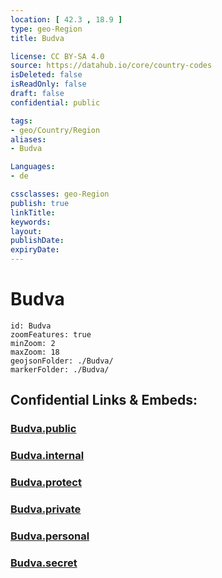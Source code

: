 ```yaml
---
location: [ 42.3 , 18.9 ] 
type: geo-Region
title: Budva

license: CC BY-SA 4.0
source: https://datahub.io/core/country-codes
isDeleted: false
isReadOnly: false
draft: false
confidential: public

tags:
- geo/Country/Region
aliases:
- Budva

Languages:
- de

cssclasses: geo-Region
publish: true
linkTitle: 
keywords: 
layout: 
publishDate: 
expiryDate: 
---
```


# Budva

```leaflet
id: Budva
zoomFeatures: true 
minZoom: 2 
maxZoom: 18
geojsonFolder: ./Budva/
markerFolder: ./Budva/
```


## Confidential Links & Embeds: 

### [Budva.public](/_public/\Earth\Continent\Europe\Europe~South\Montenegro\Municipalities~MontenegroBudva.public.md) 

### [Budva.internal](/_internal/\Earth\Continent\Europe\Europe~South\Montenegro\Municipalities~MontenegroBudva.internal.md) 

### [Budva.protect](/_protect/\Earth\Continent\Europe\Europe~South\Montenegro\Municipalities~MontenegroBudva.protect.md) 

### [Budva.private](/_private/\Earth\Continent\Europe\Europe~South\Montenegro\Municipalities~MontenegroBudva.private.md) 

### [Budva.personal](/_personal/\Earth\Continent\Europe\Europe~South\Montenegro\Municipalities~MontenegroBudva.personal.md) 

### [Budva.secret](/_secret/\Earth\Continent\Europe\Europe~South\Montenegro\Municipalities~MontenegroBudva.secret.md)

